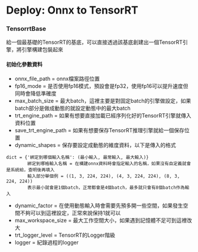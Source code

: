# Deploy: Onnx to TensorRT

### TensorrtBase
給一個最基礎的TensorRT的基底，可以直接透過該基底創建出一個TensorRT引擎，將引擎構建包裝起來
#### 初始化參數資料
- onnx_file_path = onnx檔案路徑位置
- fp16_mode = 是否使用fp16模式，預設會是fp32，使用fp16可以提升速度但同時會降低準確度
- max_batch_size = 最大batch，這裡主要是對固定batch的引擎做設定，如果batch部分是做成動態的就設定動態中的最大batch
- trt_engine_path = 如果有想要直接加載已經序列化好的TensorRT引擎就傳入資料位置
- save_trt_engine_path = 如果有想要保存TensorRT推理引擎就給一個保存位置
- dynamic_shapes = 保存要設定成動態的維度資料，以下是傳入的格式
```
dict = {'綁定到哪個輸入名稱': (最小輸入, 最常輸入, 最大輸入)}
        綁定到哪格輸入名稱 = 在構建onnx資料時會指定輸入的名稱，如果沒有自定義就會是系統給，查明後再填入
        輸入部分舉個例 = ((1, 3, 224, 224), (4, 3, 224, 224), (8, 3, 224, 224))
        表示最小就會是1個batch，正常都會是4個batch，最多就只會有8個batch作為輸入
```
- dynamic_factor = 在使用動態輸入時會需要先預多開一些空間，如果發生空間不夠可以到這裡設定，正常來說保持1就可以
- max_workspace_size = 最大工作空間大小，如果遇到記憶體不足可到這裡改大
- trt_logger_level = TensorRT的Logger階級
- logger = 紀錄過程的logger
